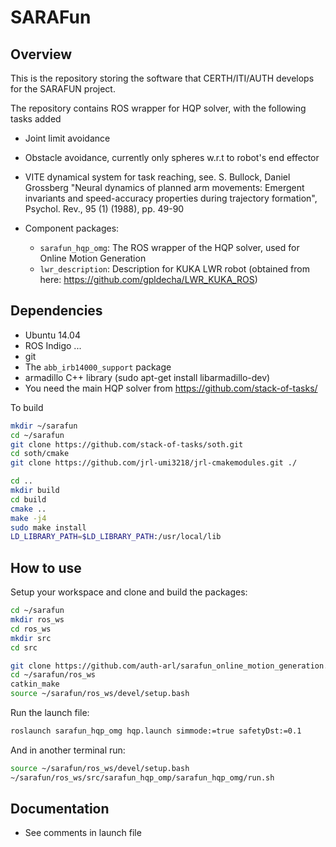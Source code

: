 # SARAFun

## Overview

This is the repository storing the software that CERTH/ITI/AUTH develops for
the SARAFUN project.

The repository contains ROS wrapper for HQP solver, with the following tasks added
* Joint limit avoidance
* Obstacle avoidance, currently only spheres w.r.t to robot's end effector
* VITE dynamical system for task reaching, see. S. Bullock, Daniel Grossberg "Neural dynamics of planned arm movements: Emergent invariants and
            speed-accuracy properties during trajectory formation", Psychol. Rev., 95 (1) (1988), pp. 49-90 

* Component packages:
  - `sarafun_hqp_omg`: The ROS wrapper of the HQP solver, used for Online Motion Generation
  - `lwr_description`: Description for KUKA LWR robot (obtained from here: https://github.com/gpldecha/LWR_KUKA_ROS)

## Dependencies

* Ubuntu 14.04
* ROS Indigo  ...
* git
* The `abb_irb14000_support` package
* armadillo C++ library (sudo apt-get install libarmadillo-dev)
* You need the main HQP solver from https://github.com/stack-of-tasks/

To build 
  
```bash
mkdir ~/sarafun
cd ~/sarafun
git clone https://github.com/stack-of-tasks/soth.git
cd soth/cmake
git clone https://github.com/jrl-umi3218/jrl-cmakemodules.git ./

cd ..
mkdir build
cd build
cmake ..
make -j4
sudo make install
LD_LIBRARY_PATH=$LD_LIBRARY_PATH:/usr/local/lib

```

## How to use

Setup your workspace and clone and build the packages:

```bash
cd ~/sarafun
mkdir ros_ws
cd ros_ws 
mkdir src
cd src

git clone https://github.com/auth-arl/sarafun_online_motion_generation.git ./sarafun_hqp_omg
cd ~/sarafun/ros_ws
catkin_make
source ~/sarafun/ros_ws/devel/setup.bash
```

Run the launch file:

```bash
roslaunch sarafun_hqp_omg hqp.launch simmode:=true safetyDst:=0.1
```

And in another terminal run:

```bash
source ~/sarafun/ros_ws/devel/setup.bash
~/sarafun/ros_ws/src/sarafun_hqp_omp/sarafun_hqp_omg/run.sh
```

## Documentation
* See comments in launch file



